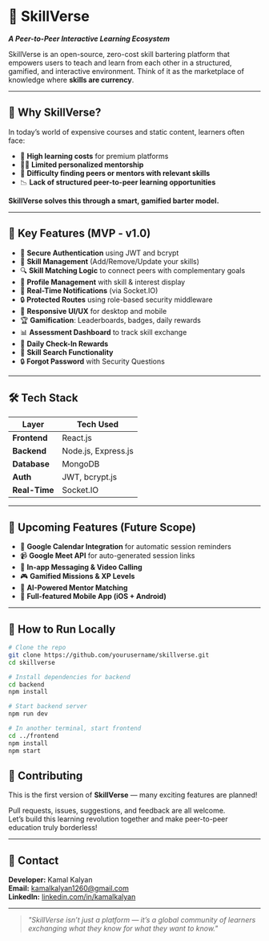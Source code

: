 # 🚀 SkillVerse

**_A Peer-to-Peer Interactive Learning Ecosystem_**

SkillVerse is an open-source, zero-cost skill bartering platform that empowers users to teach and learn from each other in a structured, gamified, and interactive environment. Think of it as the marketplace of knowledge where **skills are currency**.

---

## 🌟 Why SkillVerse?

In today’s world of expensive courses and static content, learners often face:

- 💸 **High learning costs** for premium platforms
- 🧑‍🏫 **Limited personalized mentorship**
- 🤝 **Difficulty finding peers or mentors with relevant skills**
- 📉 **Lack of structured peer-to-peer learning opportunities**

**SkillVerse solves this through a smart, gamified barter model.**

---

## 🎯 Key Features (MVP - v1.0)

- 🔐 **Secure Authentication** using JWT and bcrypt
- 🧠 **Skill Management** (Add/Remove/Update your skills)
- 🔍 **Skill Matching Logic** to connect peers with complementary goals
- 👤 **Profile Management** with skill & interest display
- 🔔 **Real-Time Notifications** (via Socket.IO)
- 🔒 **Protected Routes** using role-based security middleware
- 📱 **Responsive UI/UX** for desktop and mobile
- 🏆 **Gamification**: Leaderboards, badges, daily rewards
- 📊 **Assessment Dashboard** to track skill exchange
- 📅 **Daily Check-In Rewards**
- 🔎 **Skill Search Functionality**
- 🔒 **Forgot Password** with Security Questions

---

## 🛠️ Tech Stack

| Layer       | Tech Used             |
|-------------|-----------------------|
| **Frontend** | React.js              |
| **Backend**  | Node.js, Express.js   |
| **Database** | MongoDB               |
| **Auth**     | JWT, bcrypt.js        |
| **Real-Time**| Socket.IO             |

---

## 📅 Upcoming Features (Future Scope)

- 📆 **Google Calendar Integration** for automatic session reminders
- 📹 **Google Meet API** for auto-generated session links
- 💬 **In-app Messaging & Video Calling**
- 🎮 **Gamified Missions & XP Levels**
- 🤖 **AI-Powered Mentor Matching**
- 📱 **Full-featured Mobile App (iOS + Android)**

---


## 📁 How to Run Locally

```bash
# Clone the repo
git clone https://github.com/yourusername/skillverse.git
cd skillverse

# Install dependencies for backend
cd backend
npm install

# Start backend server
npm run dev

# In another terminal, start frontend
cd ../frontend
npm install
npm start

```

## 🤝 Contributing

This is the first version of **SkillVerse** — many exciting features are planned!

Pull requests, issues, suggestions, and feedback are all welcome.  
Let’s build this learning revolution together and make peer-to-peer education truly borderless!

---

## 📧 Contact

**Developer:** Kamal Kalyan  
**Email:** [kamalkalyan1260@gmail.com](mailto:kamalkalyan1260@gmail.com)  
**LinkedIn:** [linkedin.com/in/kamalkalyan](https://www.linkedin.com/in/kamalkalyan)

---

> *"SkillVerse isn’t just a platform — it’s a global community of learners exchanging what they know for what they want to know."*
